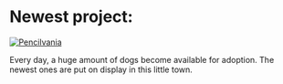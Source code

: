 # Newest project:

[![Pencilvania](https://pencilvania.stutpak.com/header.jpg)](https://pencilvania.stutpak.com)

Every day, a huge amount of dogs become available for adoption. The newest ones are put on display in this little town.

